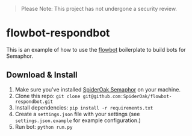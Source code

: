 > Please Note: This project has not undergone a security review.


# flowbot-respondbot
This is an example of how to use the [flowbot](https://github.com/SpiderOak/flowbot) boilerplate to build bots for Semaphor.

## Download & Install
1. Make sure you've installed [SpiderOak Semaphor](https://spideroak.com/opendownload) on your machine.
2. Clone this repo: `git clone git@github.com:SpiderOak/flowbot-respondbot.git`
3. Install dependencies: `pip install -r requirements.txt`
4. Create a `settings.json` file with your settings (see `settings.json.example` for example configuration.)
4. Run bot: `python run.py`
